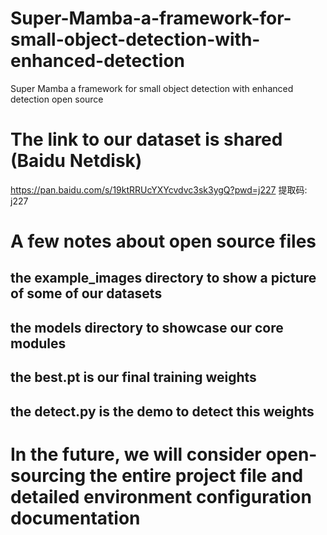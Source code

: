 # Super-Mamba-a-framework-for-small-object-detection-with-enhanced-detection
Super Mamba a framework for small object detection with enhanced detection open source
# The link to our dataset is shared (Baidu Netdisk)
https://pan.baidu.com/s/19ktRRUcYXYcvdvc3sk3ygQ?pwd=j227 提取码: j227 
# A few notes about open source files
## the example_images directory to show a picture of some of our datasets

## the models directory to showcase our core modules

## the best.pt is our final training weights

## the detect.py is the demo to detect this weights

# In the future, we will consider open-sourcing the entire project file and detailed environment configuration documentation
